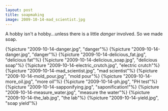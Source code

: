 ```yaml
---
layout: post
title: soapmaking 
image: 2009-10-14-mad_scientist.jpg
---
```


A hobby isn't a hobby...unless there is a little *danger* involved. So we made soap.

{%picture "2009-10-14-danger.jpg", "danger"%}
{%picture "2009-10-14-danger.jpg", "danger"%}
{%picture "2009-10-14-delicious_fat.jpg", "delicious fat"%}
{%picture "2009-10-14-delicious_soap.jpg", "delicious soap"%}
{%picture "2009-10-14-electric_crutch.jpg", "electric crutch"%}
{%picture "2009-10-14-mad_scientist.jpg", "mad scientist"%}
{%picture "2009-10-14-mold_pour.jpg", "mold pour"%}
{%picture "2009-10-14-more_oil.jpg", "more oil"%}
{%picture "2009-10-14-ph.jpg", "PH test"%}
{%picture "2009-10-14-sapponifying.jpg", "saponification!"%}
{%picture "2009-10-14-measure_water.jpg", "measure the water"%}
{%picture "2009-10-14-the_lab.jpg", "the lab"%}
{%picture "2009-10-14-yield.jpg", "soap yield"%}
